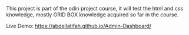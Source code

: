 This project is part of the odin project course, it will test the html and css knowledge, mostly GRID BOX knowledge acquired so far in the course.

Live Demo: https://abdellatifah.github.io/Admin-Dashboard/
